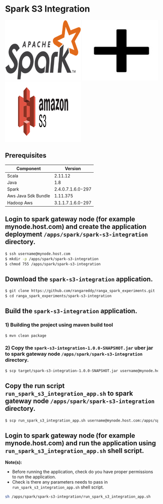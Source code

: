 # Spark S3 Integration

<div>
        <img src="https://github.com/rangareddy/ranga-logos/blob/main/frameworks/spark/spark_logo.png?raw=true" height="200" width="250"/>
        <img src="https://github.com/rangareddy/ranga-logos/blob/main/others/plus_logo.png?raw=true" height="200" width="250"/>
        <img src="https://github.com/rangareddy/ranga-logos/blob/main/cloud/aws/amazon_s3_logo.png?raw=true" height="200" width="250"/>
</div>


## Prerequisites

|Component|Version|
|---------|-------|
|Scala|2.11.12|
|Java|1.8|
|Spark|2.4.0.7.1.6.0-297|
|Aws Java Sdk Bundle|1.11.375|
|Hadoop Aws|3.1.1.7.1.6.0-297|




## Login to spark gateway node (for example mynode.host.com) and create the application deployment `/apps/spark/spark-s3-integration` directory.

```sh
$ ssh username@mynode.host.com
$ mkdir -p /apps/spark/spark-s3-integration
$ chmod 755 /apps/spark/spark-s3-integration
```

## Download the `spark-s3-integration` application.

```sh
$ git clone https://github.com/rangareddy/ranga_spark_experiments.git
$ cd ranga_spark_experiments/spark-s3-integration
```

## Build the `spark-s3-integration` application.

### 1) Building the project using maven build tool

```sh
$ mvn clean package
```

### 2) Copy the `spark-s3-integration-1.0.0-SNAPSHOT.jar` uber jar to spark gateway node `/apps/spark/spark-s3-integration` directory.

```sh
$ scp target/spark-s3-integration-1.0.0-SNAPSHOT.jar username@mynode.host.com:/apps/spark/spark-s3-integration
```


## Copy the run script `run_spark_s3_integration_app.sh` to spark gateway node `/apps/spark/spark-s3-integration` directory.

```sh
$ scp run_spark_s3_integration_app.sh username@mynode.host.com:/apps/spark/spark-s3-integration
```

## Login to spark gateway node (for example mynode.host.com) and run the application using `run_spark_s3_integration_app.sh` shell script.

**Note(s):**
* Before running the application, check do you have proper permissions to run the application.
* Check is there any parameters needs to pass in `run_spark_s3_integration_app.sh` shell script.

```sh
sh /apps/spark/spark-s3-integration/run_spark_s3_integration_app.sh
```